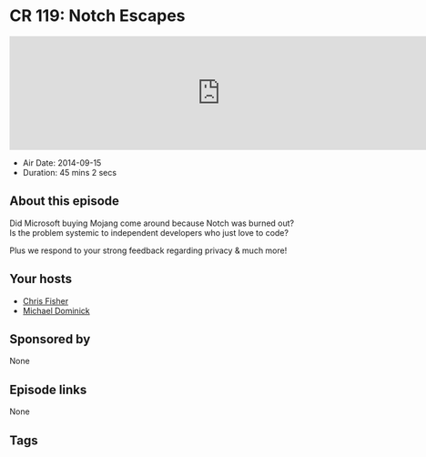 # CR 119: Notch Escapes

<iframe src="https://player.fireside.fm/v2/MLf2ZzhC+1_zru-6-?theme=dark" width="740" height="200" frameborder="0" scrolling="no"></iframe>

* Air Date: 2014-09-15
* Duration: 45 mins 2 secs

## About this episode

Did Microsoft buying Mojang come around because Notch was burned out? Is the problem systemic to independent developers who just love to code?

Plus we respond to your strong feedback regarding privacy & much more!

## Your hosts
* [Chris Fisher](https://coder.show/hosts/chrislas)
* [Michael Dominick](https://coder.show/hosts/michael)

## Sponsored by

None



## Episode links

None



## Tags

